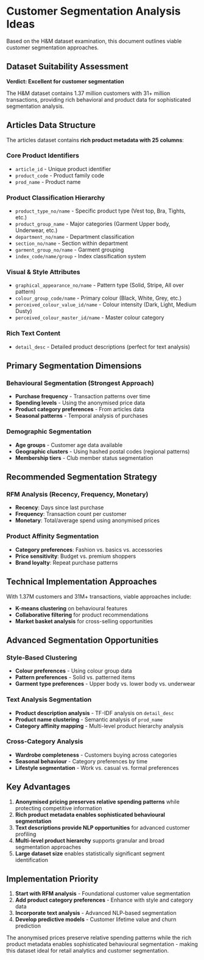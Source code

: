 # Customer Segmentation Analysis Ideas

Based on the H&M dataset examination, this document outlines viable customer segmentation approaches.

## Dataset Suitability Assessment

**Verdict: Excellent for customer segmentation**

The H&M dataset contains 1.37 million customers with 31+ million transactions, providing rich behavioral and product data for sophisticated segmentation analysis.

## Articles Data Structure

The articles dataset contains **rich product metadata with 25 columns**:

### Core Product Identifiers
- `article_id` - Unique product identifier  
- `product_code` - Product family code
- `prod_name` - Product name

### Product Classification Hierarchy
- `product_type_no/name` - Specific product type (Vest top, Bra, Tights, etc.)
- `product_group_name` - Major categories (Garment Upper body, Underwear, etc.)
- `department_no/name` - Department classification
- `section_no/name` - Section within department
- `garment_group_no/name` - Garment grouping
- `index_code/name/group` - Index classification system

### Visual & Style Attributes
- `graphical_appearance_no/name` - Pattern type (Solid, Stripe, All over pattern)
- `colour_group_code/name` - Primary colour (Black, White, Grey, etc.)
- `perceived_colour_value_id/name` - Colour intensity (Dark, Light, Medium Dusty)
- `perceived_colour_master_id/name` - Master colour category

### Rich Text Content
- `detail_desc` - Detailed product descriptions (perfect for text analysis)

## Primary Segmentation Dimensions

### Behavioural Segmentation (Strongest Approach)
- **Purchase frequency** - Transaction patterns over time
- **Spending levels** - Using the anonymised price data
- **Product category preferences** - From articles data
- **Seasonal patterns** - Temporal analysis of purchases

### Demographic Segmentation
- **Age groups** - Customer age data available
- **Geographic clusters** - Using hashed postal codes (regional patterns)
- **Membership tiers** - Club member status segmentation

## Recommended Segmentation Strategy

### RFM Analysis (Recency, Frequency, Monetary)
- **Recency**: Days since last purchase
- **Frequency**: Transaction count per customer
- **Monetary**: Total/average spend using anonymised prices

### Product Affinity Segmentation
- **Category preferences**: Fashion vs. basics vs. accessories
- **Price sensitivity**: Budget vs. premium shoppers
- **Brand loyalty**: Repeat purchase patterns

## Technical Implementation Approaches

With 1.37M customers and 31M+ transactions, viable approaches include:

- **K-means clustering** on behavioural features
- **Collaborative filtering** for product recommendations
- **Market basket analysis** for cross-selling opportunities

## Advanced Segmentation Opportunities

### Style-Based Clustering
- **Colour preferences** - Using colour group data
- **Pattern preferences** - Solid vs. patterned items
- **Garment type preferences** - Upper body vs. lower body vs. underwear

### Text Analysis Segmentation
- **Product description analysis** - TF-IDF analysis on `detail_desc`
- **Product name clustering** - Semantic analysis of `prod_name`
- **Category affinity mapping** - Multi-level product hierarchy analysis

### Cross-Category Analysis
- **Wardrobe completeness** - Customers buying across categories
- **Seasonal behaviour** - Category preferences by time
- **Lifestyle segmentation** - Work vs. casual vs. formal preferences

## Key Advantages

1. **Anonymised pricing preserves relative spending patterns** while protecting competitive information
2. **Rich product metadata enables sophisticated behavioural segmentation**
3. **Text descriptions provide NLP opportunities** for advanced customer profiling
4. **Multi-level product hierarchy** supports granular and broad segmentation approaches
5. **Large dataset size** enables statistically significant segment identification

## Implementation Priority

1. **Start with RFM analysis** - Foundational customer value segmentation
2. **Add product category preferences** - Enhance with style and category data
3. **Incorporate text analysis** - Advanced NLP-based segmentation
4. **Develop predictive models** - Customer lifetime value and churn prediction

The anonymised prices preserve relative spending patterns while the rich product metadata enables sophisticated behavioural segmentation - making this dataset ideal for retail analytics and customer segmentation.